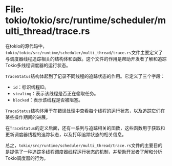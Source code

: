 # File: tokio/tokio/src/runtime/scheduler/multi_thread/trace.rs

在tokio的源代码中，`tokio/tokio/src/runtime/scheduler/multi_thread/trace.rs`文件主要定义了与调度器线程追踪相关的结构体和函数。这个文件的作用是帮助开发者了解和追踪Tokio多线程调度器的运行状态。

`TraceStatus`结构体起到了记录不同线程的追踪状态的作用。它定义了三个字段：
- `id`：标识线程ID。
- `stealing`：表示该线程是否正在偷取任务。
- `blocked`：表示该线程是否被阻塞。

`TraceStatus`结构体用于在错误处理中查看每个线程的运行状态，以及追踪它们在某些操作期间的进展。

在`TraceStatus`的定义后面，还有一系列与追踪相关的函数，这些函数用于获取和更新调度器线程的追踪状态，以及打印追踪状态的相关信息。

总之，`tokio/src/runtime/scheduler/multi_thread/trace.rs`文件的主要目的是提供了一种追踪多线程调度器线程运行状态的机制，并帮助开发者了解和分析Tokio调度器的行为。

